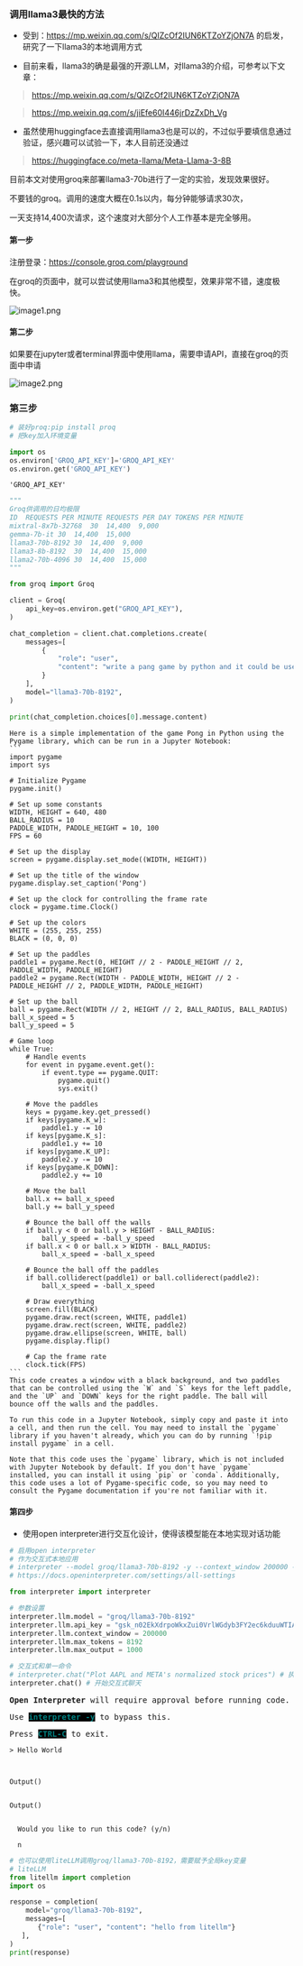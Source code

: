 ### 调用llama3最快的方法

* 受到：https://mp.weixin.qq.com/s/QIZcOf2IUN6KTZoYZjON7A 的启发，研究了一下llama3的本地调用方式

* 目前来看，llama3的确是最强的开源LLM，对llama3的介绍，可参考以下文章：

> https://mp.weixin.qq.com/s/QIZcOf2IUN6KTZoYZjON7A

> https://mp.weixin.qq.com/s/jiEfe60I446jrDzZxDh_Vg

* 虽然使用huggingface去直接调用llama3也是可以的，不过似乎要填信息通过验证，感兴趣可以试验一下，本人目前还没通过

> https://huggingface.co/meta-llama/Meta-Llama-3-8B

目前本文对使用groq来部署llama3-70b进行了一定的实验，发现效果很好。

不要钱的groq。调用的速度大概在0.1s以内，每分钟能够请求30次，

一天支持14,400次请求，这个速度对大部分个人工作基本是完全够用。

#### 第一步

注册登录：https://console.groq.com/playground

在groq的页面中，就可以尝试使用llama3和其他模型，效果非常不错，速度极快。

![image1.png](https://github.com/IanHongruZhang/llama3-groq/blob/main/image1.png)

#### 第二步

如果要在jupyter或者terminal界面中使用llama，需要申请API，直接在groq的页面中申请

![image2.png](https://github.com/IanHongruZhang/llama3-groq/blob/main/image2.png)

### 第三步


```python
# 装好proq:pip install proq
# 把key加入环境变量

import os
os.environ['GROQ_API_KEY']='GROQ_API_KEY'
os.environ.get('GROQ_API_KEY')
```




    'GROQ_API_KEY'




```python
"""
Groq供调用的日均极限
ID	REQUESTS PER MINUTE	REQUESTS PER DAY TOKENS PER MINUTE
mixtral-8x7b-32768	30	14,400	9,000
gemma-7b-it	30	14,400	15,000
llama3-70b-8192	30	14,400	9,000
llama3-8b-8192	30	14,400	15,000
llama2-70b-4096	30	14,400	15,000
"""

from groq import Groq

client = Groq(
    api_key=os.environ.get("GROQ_API_KEY"),
)

chat_completion = client.chat.completions.create(
    messages=[
        {
            "role": "user",
            "content": "write a pang game by python and it could be used in jupyter notebook",
        }
    ],
    model="llama3-70b-8192",
)

print(chat_completion.choices[0].message.content)
```

    Here is a simple implementation of the game Pong in Python using the Pygame library, which can be run in a Jupyter Notebook:
    ```
    import pygame
    import sys
    
    # Initialize Pygame
    pygame.init()
    
    # Set up some constants
    WIDTH, HEIGHT = 640, 480
    BALL_RADIUS = 10
    PADDLE_WIDTH, PADDLE_HEIGHT = 10, 100
    FPS = 60
    
    # Set up the display
    screen = pygame.display.set_mode((WIDTH, HEIGHT))
    
    # Set up the title of the window
    pygame.display.set_caption('Pong')
    
    # Set up the clock for controlling the frame rate
    clock = pygame.time.Clock()
    
    # Set up the colors
    WHITE = (255, 255, 255)
    BLACK = (0, 0, 0)
    
    # Set up the paddles
    paddle1 = pygame.Rect(0, HEIGHT // 2 - PADDLE_HEIGHT // 2, PADDLE_WIDTH, PADDLE_HEIGHT)
    paddle2 = pygame.Rect(WIDTH - PADDLE_WIDTH, HEIGHT // 2 - PADDLE_HEIGHT // 2, PADDLE_WIDTH, PADDLE_HEIGHT)
    
    # Set up the ball
    ball = pygame.Rect(WIDTH // 2, HEIGHT // 2, BALL_RADIUS, BALL_RADIUS)
    ball_x_speed = 5
    ball_y_speed = 5
    
    # Game loop
    while True:
        # Handle events
        for event in pygame.event.get():
            if event.type == pygame.QUIT:
                pygame.quit()
                sys.exit()
    
        # Move the paddles
        keys = pygame.key.get_pressed()
        if keys[pygame.K_w]:
            paddle1.y -= 10
        if keys[pygame.K_s]:
            paddle1.y += 10
        if keys[pygame.K_UP]:
            paddle2.y -= 10
        if keys[pygame.K_DOWN]:
            paddle2.y += 10
    
        # Move the ball
        ball.x += ball_x_speed
        ball.y += ball_y_speed
    
        # Bounce the ball off the walls
        if ball.y < 0 or ball.y > HEIGHT - BALL_RADIUS:
            ball_y_speed = -ball_y_speed
        if ball.x < 0 or ball.x > WIDTH - BALL_RADIUS:
            ball_x_speed = -ball_x_speed
    
        # Bounce the ball off the paddles
        if ball.colliderect(paddle1) or ball.colliderect(paddle2):
            ball_x_speed = -ball_x_speed
    
        # Draw everything
        screen.fill(BLACK)
        pygame.draw.rect(screen, WHITE, paddle1)
        pygame.draw.rect(screen, WHITE, paddle2)
        pygame.draw.ellipse(screen, WHITE, ball)
        pygame.display.flip()
    
        # Cap the frame rate
        clock.tick(FPS)
    ```
    This code creates a window with a black background, and two paddles that can be controlled using the `W` and `S` keys for the left paddle, and the `UP` and `DOWN` keys for the right paddle. The ball will bounce off the walls and the paddles.
    
    To run this code in a Jupyter Notebook, simply copy and paste it into a cell, and then run the cell. You may need to install the `pygame` library if you haven't already, which you can do by running `!pip install pygame` in a cell.
    
    Note that this code uses the `pygame` library, which is not included with Jupyter Notebook by default. If you don't have `pygame` installed, you can install it using `pip` or `conda`. Additionally, this code uses a lot of Pygame-specific code, so you may need to consult the Pygame documentation if you're not familiar with it.


#### 第四步

* 使用open interpreter进行交互化设计，使得该模型能在本地实现对话功能


```python
# 启用open interpreter
# 作为交互式本地应用
# interpreter --model groq/llama3-70b-8192 -y --context_window 200000 --max_tokens 8192 --max_output 8192
# https://docs.openinterpreter.com/settings/all-settings

from interpreter import interpreter

# 参数设置
interpreter.llm.model = "groq/llama3-70b-8192"
interpreter.llm.api_key = "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"
interpreter.llm.context_window = 200000
interpreter.llm.max_tokens = 8192
interpreter.llm.max_output = 1000

# 交互式和单一命令
# interpreter.chat("Plot AAPL and META's normalized stock prices") # 执行单一命令
interpreter.chat() # 开始交互式聊天
```


<pre style="white-space:pre;overflow-x:auto;line-height:normal;font-family:Menlo,'DejaVu Sans Mono',consolas,'Courier New',monospace"><span style="font-weight: bold">Open Interpreter</span> will require approval before running code.                                                        
</pre>



    



<pre style="white-space:pre;overflow-x:auto;line-height:normal;font-family:Menlo,'DejaVu Sans Mono',consolas,'Courier New',monospace">Use <span style="color: #008080; text-decoration-color: #008080; background-color: #000000; font-weight: bold">interpreter -y</span> to bypass this.                                                                                 
</pre>



    



<pre style="white-space:pre;overflow-x:auto;line-height:normal;font-family:Menlo,'DejaVu Sans Mono',consolas,'Courier New',monospace">Press <span style="color: #008080; text-decoration-color: #008080; background-color: #000000; font-weight: bold">CTRL-C</span> to exit.                                                                                              
</pre>



    
    > Hello World



    Output()



<pre style="white-space:pre;overflow-x:auto;line-height:normal;font-family:Menlo,'DejaVu Sans Mono',consolas,'Courier New',monospace"></pre>




    Output()



<pre style="white-space:pre;overflow-x:auto;line-height:normal;font-family:Menlo,'DejaVu Sans Mono',consolas,'Courier New',monospace"></pre>



      Would you like to run this code? (y/n)
    
      n
    



```python
# 也可以使用liteLLM调用groq/llama3-70b-8192，需要赋予全局key变量
# liteLLM
from litellm import completion
import os

response = completion(
    model="groq/llama3-70b-8192", 
    messages=[
       {"role": "user", "content": "hello from litellm"}
   ],
)
print(response)
```


```python

```
